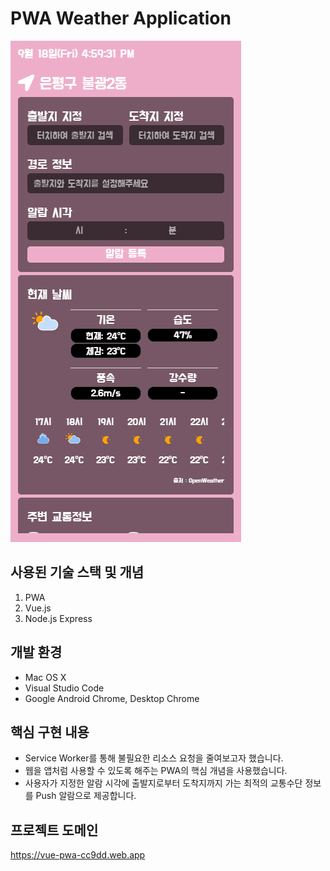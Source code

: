 # PWA Weather Application 

![screenshot](screenshot.gif)

## 사용된 기술 스택 및 개념

1. PWA
2. Vue.js
3. Node.js Express

## 개발 환경

- Mac OS X
- Visual Studio Code
- Google Android Chrome, Desktop Chrome

## 핵심 구현 내용

- Service Worker를 통해 불필요한 리소스 요청을 줄여보고자 했습니다.
- 웹을 앱처럼 사용할 수 있도록 해주는 PWA의 핵심 개념을 사용했습니다.
- 사용자가 지정한 알람 시각에 출발지로부터 도착지까지 가는 최적의 교통수단 정보를 Push 알람으로 제공합니다.

## 프로젝트 도메인
https://vue-pwa-cc9dd.web.app

